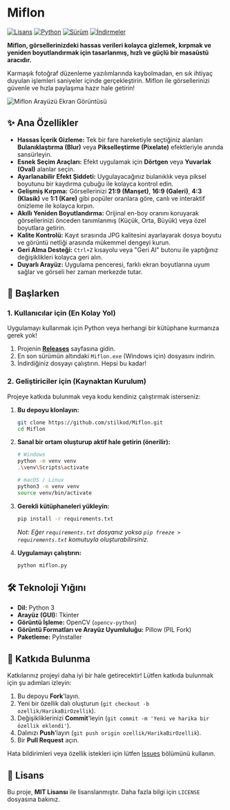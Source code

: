 # Miflon

[![Lisans](https://img.shields.io/badge/license-MIT-blue.svg)](https://opensource.org/licenses/MIT)
[![Python](https://img.shields.io/badge/python-3.8%2B-blue.svg)](https://www.python.org/downloads/)
[![Sürüm](https://img.shields.io/github/v/release/stilkod/Miflon)](https://github.com/stilkod/Miflon/releases)
[![İndirmeler](https://img.shields.io/github/downloads/stilkod/Miflon/total.svg)](https://github.com/stilkod/Miflon/releases)

**Miflon, görsellerinizdeki hassas verileri kolayca gizlemek, kırpmak ve yeniden boyutlandırmak için tasarlanmış, hızlı ve güçlü bir masaüstü aracıdır.**

Karmaşık fotoğraf düzenleme yazılımlarında kaybolmadan, en sık ihtiyaç duyulan işlemleri saniyeler içinde gerçekleştirin. Miflon ile görsellerinizi güvenle ve hızla paylaşıma hazır hale getirin!

![Miflon Arayüzü Ekran Görüntüsü](assets/screenshot.gif) <!-- ÖNEMLİ: UYGULAMANIZIN EKRAN GÖRÜNTÜSÜNÜ VEYA GIF'İNİ BURAYA EKLEYİN -->

## ✨ Ana Özellikler

*   **Hassas İçerik Gizleme:** Tek bir fare hareketiyle seçtiğiniz alanları **Bulanıklaştırma (Blur)** veya **Pikselleştirme (Pixelate)** efektleriyle anında sansürleyin.
*   **Esnek Seçim Araçları:** Efekt uygulamak için **Dörtgen** veya **Yuvarlak (Oval)** alanlar seçin.
*   **Ayarlanabilir Efekt Şiddeti:** Uygulayacağınız bulanıklık veya piksel boyutunu bir kaydırma çubuğu ile kolayca kontrol edin.
*   **Gelişmiş Kırpma:** Görsellerinizi **21:9 (Manşet)**, **16:9 (Galeri)**, **4:3 (Klasik)** ve **1:1 (Kare)** gibi popüler oranlara göre, canlı ve interaktif önizleme ile kolayca kırpın.
*   **Akıllı Yeniden Boyutlandırma:** Orijinal en-boy oranını koruyarak görsellerinizi önceden tanımlanmış (Küçük, Orta, Büyük) veya özel boyutlara getirin.
*   **Kalite Kontrolü:** Kayıt sırasında JPG kalitesini ayarlayarak dosya boyutu ve görüntü netliği arasında mükemmel dengeyi kurun.
*   **Geri Alma Desteği:** `Ctrl+Z` kısayolu veya "Geri Al" butonu ile yaptığınız değişiklikleri kolayca geri alın.
*   **Duyarlı Arayüz:** Uygulama penceresi, farklı ekran boyutlarına uyum sağlar ve görseli her zaman merkezde tutar.

## 🚀 Başlarken

### 1. Kullanıcılar için (En Kolay Yol)

Uygulamayı kullanmak için Python veya herhangi bir kütüphane kurmanıza gerek yok!

1.  Projenin [**Releases**](https://github.com/stilkod/Miflon/releases) sayfasına gidin.
2.  En son sürümün altındaki `Miflon.exe` (Windows için) dosyasını indirin.
3.  İndirdiğiniz dosyayı çalıştırın. Hepsi bu kadar!

### 2. Geliştiriciler için (Kaynaktan Kurulum)

Projeye katkıda bulunmak veya kodu kendiniz çalıştırmak isterseniz:

1.  **Bu depoyu klonlayın:**
    ```bash
    git clone https://github.com/stilkod/Miflon.git
    cd Miflon
    ```

2.  **Sanal bir ortam oluşturup aktif hale getirin (önerilir):**
    ```bash
    # Windows
    python -m venv venv
    .\venv\Scripts\activate

    # macOS / Linux
    python3 -m venv venv
    source venv/bin/activate
    ```

3.  **Gerekli kütüphaneleri yükleyin:**
    ```bash
    pip install -r requirements.txt
    ```
    *Not: Eğer `requirements.txt` dosyanız yoksa `pip freeze > requirements.txt` komutuyla oluşturabilirsiniz.*

4.  **Uygulamayı çalıştırın:**
    ```bash
    python miflon.py
    ```

## 🛠️ Teknoloji Yığını

*   **Dil:** Python 3
*   **Arayüz (GUI):** Tkinter
*   **Görüntü İşleme:** OpenCV (`opencv-python`)
*   **Görüntü Formatları ve Arayüz Uyumluluğu:** Pillow (PIL Fork)
*   **Paketleme:** PyInstaller

## 🤝 Katkıda Bulunma

Katkılarınız projeyi daha iyi bir hale getirecektir! Lütfen katkıda bulunmak için şu adımları izleyin:

1.  Bu depoyu **Fork**'layın.
2.  Yeni bir özellik dalı oluşturun (`git checkout -b ozellik/HarikaBirOzellik`).
3.  Değişikliklerinizi **Commit**'leyin (`git commit -m 'Yeni ve harika bir özellik eklendi'`).
4.  Dalınızı **Push**'layın (`git push origin ozellik/HarikaBirOzellik`).
5.  Bir **Pull Request** açın.

Hata bildirimleri veya özellik istekleri için lütfen [Issues](https://github.com/stilkod/Miflon/issues) bölümünü kullanın.

## 📝 Lisans

Bu proje, **MIT Lisansı** ile lisanslanmıştır. Daha fazla bilgi için `LICENSE` dosyasına bakınız.
